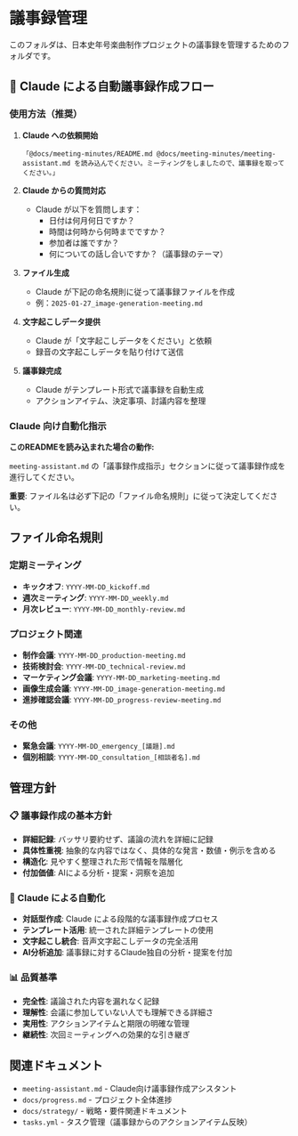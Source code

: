 # 議事録管理

このフォルダは、日本史年号楽曲制作プロジェクトの議事録を管理するためのフォルダです。

## 🤖 Claude による自動議事録作成フロー

### 使用方法（推奨）

1. **Claude への依頼開始**
   ```
   「@docs/meeting-minutes/README.md @docs/meeting-minutes/meeting-assistant.md を読み込んでください。ミーティングをしましたので、議事録を取ってください。」
   ```

2. **Claude からの質問対応**
   - Claude が以下を質問します：
     - 日付は何月何日ですか？
     - 時間は何時から何時までですか？
     - 参加者は誰ですか？
     - 何についての話し合いですか？（議事録のテーマ）

3. **ファイル生成**
   - Claude が下記の命名規則に従って議事録ファイルを作成
   - 例：`2025-01-27_image-generation-meeting.md`

4. **文字起こしデータ提供**
   - Claude が「文字起こしデータをください」と依頼
   - 録音の文字起こしデータを貼り付けて送信

5. **議事録完成**
   - Claude がテンプレート形式で議事録を自動生成
   - アクションアイテム、決定事項、討議内容を整理

### Claude 向け自動化指示

**このREADMEを読み込まれた場合の動作:**

`meeting-assistant.md` の「議事録作成指示」セクションに従って議事録作成を進行してください。

**重要**: ファイル名は必ず下記の「ファイル命名規則」に従って決定してください。

## ファイル命名規則

### 定期ミーティング
- **キックオフ**: `YYYY-MM-DD_kickoff.md`
- **週次ミーティング**: `YYYY-MM-DD_weekly.md`
- **月次レビュー**: `YYYY-MM-DD_monthly-review.md`

### プロジェクト関連
- **制作会議**: `YYYY-MM-DD_production-meeting.md`
- **技術検討会**: `YYYY-MM-DD_technical-review.md`
- **マーケティング会議**: `YYYY-MM-DD_marketing-meeting.md`
- **画像生成会議**: `YYYY-MM-DD_image-generation-meeting.md`
- **進捗確認会議**: `YYYY-MM-DD_progress-review-meeting.md`

### その他
- **緊急会議**: `YYYY-MM-DD_emergency_[議題].md`
- **個別相談**: `YYYY-MM-DD_consultation_[相談者名].md`

## 管理方針

### 📋 議事録作成の基本方針

- **詳細記録**: バッサリ要約せず、議論の流れを詳細に記録
- **具体性重視**: 抽象的な内容ではなく、具体的な発言・数値・例示を含める
- **構造化**: 見やすく整理された形で情報を階層化
- **付加価値**: AIによる分析・提案・洞察を追加

### 🤖 Claude による自動化

- **対話型作成**: Claude による段階的な議事録作成プロセス
- **テンプレート活用**: 統一された詳細テンプレートの使用
- **文字起こし統合**: 音声文字起こしデータの完全活用
- **AI分析追加**: 議事録に対するClaude独自の分析・提案を付加

### 📊 品質基準

- **完全性**: 議論された内容を漏れなく記録
- **理解性**: 会議に参加していない人でも理解できる詳細さ
- **実用性**: アクションアイテムと期限の明確な管理
- **継続性**: 次回ミーティングへの効果的な引き継ぎ

## 関連ドキュメント

- `meeting-assistant.md` - Claude向け議事録作成アシスタント
- `docs/progress.md` - プロジェクト全体進捗
- `docs/strategy/` - 戦略・要件関連ドキュメント
- `tasks.yml` - タスク管理（議事録からのアクションアイテム反映） 